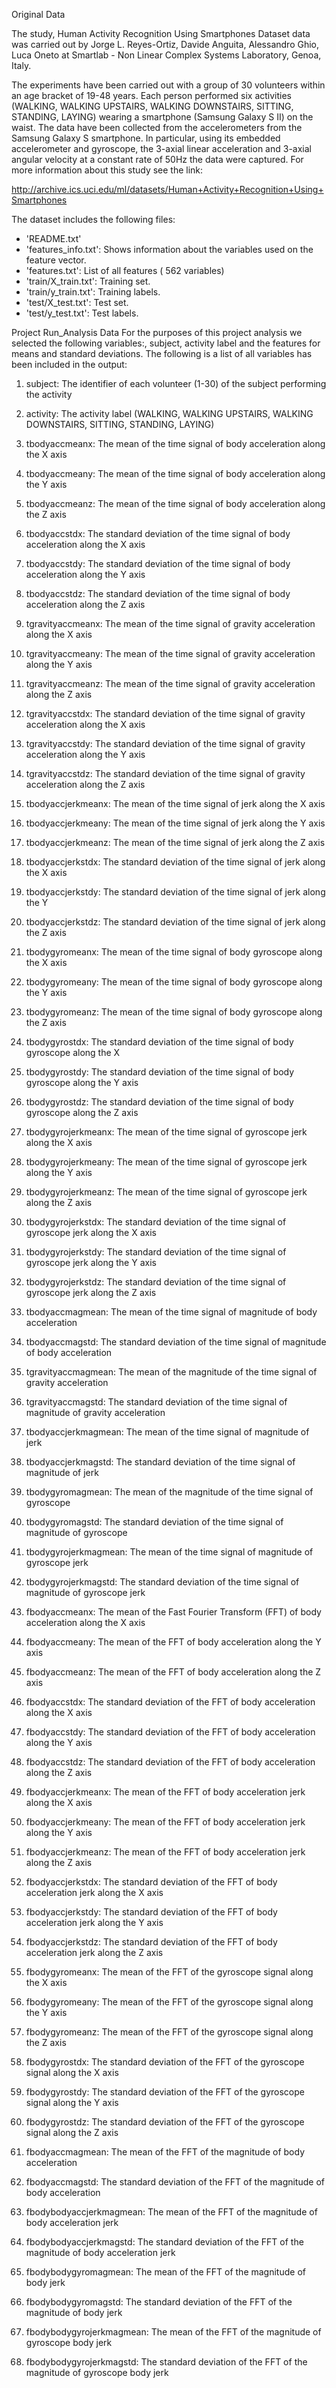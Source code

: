 Original Data 

The study, Human Activity Recognition Using Smartphones Dataset data was carried out by Jorge L. Reyes-Ortiz, Davide Anguita, Alessandro Ghio, Luca Oneto at Smartlab - Non Linear Complex Systems Laboratory, Genoa, Italy. 

The experiments have been carried out with a group of 30 volunteers within an age bracket of 19-48 years.  Each person performed six activities (WALKING, WALKING UPSTAIRS, WALKING DOWNSTAIRS, SITTING, STANDING, LAYING) wearing a smartphone (Samsung Galaxy S II) on the waist. The data have been collected from the accelerometers from the Samsung Galaxy S smartphone. In particular, using its embedded accelerometer and gyroscope, the 3-axial linear acceleration and 3-axial angular velocity at a constant rate of 50Hz the data were captured. 
For more information about this study see the link:

http://archive.ics.uci.edu/ml/datasets/Human+Activity+Recognition+Using+Smartphones

The dataset includes the following files:

- 'README.txt'
- 'features_info.txt': Shows information about the variables used on the feature vector.
- 'features.txt': List of all features ( 562 variables)
- 'train/X_train.txt': Training set.
- 'train/y_train.txt': Training labels.
- 'test/X_test.txt': Test set.
- 'test/y_test.txt': Test labels.

Project Run_Analysis Data
For the purposes of this project analysis we selected the following variables:, subject, activity label and the features for means and standard deviations. 
The following is a list of all variables has been included in the output:

1.	subject: The identifier of each volunteer (1-30) of the subject performing the activity

2.	activity: The activity label (WALKING, WALKING UPSTAIRS, WALKING DOWNSTAIRS, SITTING, STANDING, LAYING)

3.	tbodyaccmeanx: The mean of the time signal of body acceleration along the X axis

4.	tbodyaccmeany: The mean of the time signal of body acceleration along the Y axis

5.	tbodyaccmeanz: The mean of the time signal of body acceleration along the Z axis

6.	tbodyaccstdx: The standard deviation of the time signal of body acceleration along the X axis

7.	tbodyaccstdy: The standard deviation of the time signal of body acceleration along the Y axis

8.	tbodyaccstdz: The standard deviation of the time signal of body acceleration along the Z axis

9.	tgravityaccmeanx: The mean of the time signal of gravity acceleration along the X axis

10.	tgravityaccmeany: The mean of the time signal of gravity acceleration along the Y axis

11.	tgravityaccmeanz: The mean of the time signal of gravity acceleration along the Z axis

12.	tgravityaccstdx: The standard deviation of the time signal of gravity acceleration along the X axis

13.	tgravityaccstdy: The standard deviation of the time signal of gravity acceleration along the Y axis

14.	tgravityaccstdz: The standard deviation of the time signal of gravity acceleration along the Z axis

15.	tbodyaccjerkmeanx: The mean of the time signal of jerk along the X axis

16.	tbodyaccjerkmeany: The mean of the time signal of jerk along the Y axis

17.	tbodyaccjerkmeanz: The mean of the time signal of jerk along the Z axis

18.	tbodyaccjerkstdx: The standard deviation of the time signal of jerk along the X axis

19.	tbodyaccjerkstdy: The standard deviation of the time signal of jerk along the Y

20.	tbodyaccjerkstdz: The standard deviation of the time signal of jerk along the Z axis

21.	tbodygyromeanx: The mean of the time signal of body gyroscope along the X axis

22.	tbodygyromeany: The mean of the time signal of body gyroscope along the Y axis

23.	tbodygyromeanz: The mean of the time signal of body gyroscope along the Z axis

24.	tbodygyrostdx: The standard deviation of the time signal of body gyroscope along the X 

25.	tbodygyrostdy: The standard deviation of the time signal of body gyroscope along the Y axis

26.	tbodygyrostdz: The standard deviation of the time signal of body gyroscope along the Z axis

27.	tbodygyrojerkmeanx: The mean of the time signal of gyroscope jerk along the X axis

28.	tbodygyrojerkmeany: The mean of the time signal of gyroscope jerk along the Y axis

29.	tbodygyrojerkmeanz: The mean of the time signal of gyroscope jerk along the Z axis

30.	tbodygyrojerkstdx: The standard deviation of the time signal of gyroscope jerk along the X axis

31.	tbodygyrojerkstdy: The standard deviation of the time signal of gyroscope jerk along the Y axis

32.	tbodygyrojerkstdz: The standard deviation of the time signal of gyroscope jerk along the Z axis

33.	tbodyaccmagmean: The mean of the time signal of magnitude of body acceleration

34.	tbodyaccmagstd: The standard deviation of the time signal of magnitude of body acceleration

35.	tgravityaccmagmean: The mean of the magnitude of the time signal of gravity acceleration

36.	tgravityaccmagstd: The standard deviation of the time signal of magnitude of gravity acceleration

37.	tbodyaccjerkmagmean: The mean of the time signal of magnitude of jerk

38.	tbodyaccjerkmagstd: The standard deviation of the time signal of magnitude of jerk

39.	tbodygyromagmean: The mean of the magnitude of the time signal of gyroscope

40.	tbodygyromagstd: The standard deviation of the time signal of magnitude of gyroscope

41.	tbodygyrojerkmagmean: The mean of the time signal of magnitude of gyroscope jerk

42.	tbodygyrojerkmagstd: The standard deviation of the time signal of magnitude of gyroscope jerk

43.	fbodyaccmeanx: The mean of the Fast Fourier Transform (FFT) of body acceleration along the X axis

44.	fbodyaccmeany: The mean of the FFT of body acceleration along the Y axis

45.	fbodyaccmeanz: The mean of the FFT of body acceleration along the Z axis

46.	fbodyaccstdx: The standard deviation of the FFT of body acceleration along the X axis

47.	fbodyaccstdy: The standard deviation of the FFT of body acceleration along the Y axis

48.	fbodyaccstdz: The standard deviation of the FFT of body acceleration along the Z axis

49.	fbodyaccjerkmeanx: The mean of the FFT of body acceleration jerk along the X axis

50.	fbodyaccjerkmeany: The mean of the FFT of body acceleration jerk along the Y axis

51.	fbodyaccjerkmeanz: The mean of the FFT of body acceleration jerk along the Z axis

52.	fbodyaccjerkstdx: The standard deviation of the FFT of body acceleration jerk along the X axis

53.	fbodyaccjerkstdy: The standard deviation of the FFT of body acceleration jerk along the Y axis

54.	fbodyaccjerkstdz: The standard deviation of the FFT of body acceleration jerk along the Z axis

55.	fbodygyromeanx: The mean of the FFT of the gyroscope signal along the X axis

56.	fbodygyromeany: The mean of the FFT of the gyroscope signal along the Y axis

57.	fbodygyromeanz: The mean of the FFT of the gyroscope signal along the Z axis

58.	fbodygyrostdx: The standard deviation of the FFT of the gyroscope signal along the X axis

59.	fbodygyrostdy: The standard deviation of the FFT of the gyroscope signal along the Y axis

60.	fbodygyrostdz: The standard deviation of the FFT of the gyroscope signal along the Z axis

61.	fbodyaccmagmean: The mean of the FFT of the magnitude of body acceleration

62.	fbodyaccmagstd: The standard deviation of the FFT of the magnitude of body acceleration

63.	fbodybodyaccjerkmagmean: The mean of the FFT of the magnitude of body acceleration jerk

64.	fbodybodyaccjerkmagstd: The standard deviation of the FFT of the magnitude of body acceleration jerk

65.	fbodybodygyromagmean: The mean of the FFT of the magnitude of body jerk

66.	fbodybodygyromagstd: The standard deviation of the FFT of the magnitude of body jerk

67.	fbodybodygyrojerkmagmean: The mean of the FFT of the magnitude of gyroscope body jerk

68.	fbodybodygyrojerkmagstd: The standard deviation of the FFT of the magnitude of gyroscope body jerk


